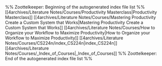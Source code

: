 %% Zoottelkeeper: Beginning of the autogenerated index file list  %%
 [[4archives/Literature Notes/Courses/Productivity Masterclass|Productivity Masterclass]]
 [[4archives/Literature Notes/Courses/Mastering Productivity Create a Custom System that Works|Mastering Productivity Create a Custom System that Works]]
 [[4archives/Literature Notes/Courses/How to Organize your Workflow to Maximize Productivity|How to Organize your Workflow to Maximize Productivity]]
 [[4archives/Literature Notes/Courses/CS224n/index_CS224n|index_CS224n]]
 [[4archives/Literature Notes/Courses/_Index_of_Courses|_Index_of_Courses]]
%% Zoottelkeeper: End of the autogenerated index file list  %%
